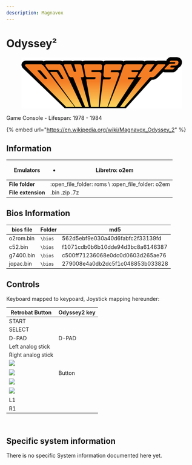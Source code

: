 ```yaml
---
description: Magnavox
---
```


# Odyssey²

<figure><img src="https://raw.githubusercontent.com/fabricecaruso/es-theme-carbon/52ff37c9e265587d006945a2ba695b5a962b3a3d/art/logos/odyssey2.svg" alt=""><figcaption></figcaption></figure>

Game Console - Lifespan: 1978 - 1984

{% embed url="https://en.wikipedia.org/wiki/Magnavox_Odyssey_2" %}

## Information

| **Emulators**      | <ul><li>Libretro: o2em</li></ul>                      |
| ------------------ | ----------------------------------------------------- |
| **File folder**    | :open\_file\_folder: roms \ :open\_file\_folder: o2em |
| **File extension** | .bin .zip .7z                                         |

## Bios Information

| bios file | Folder  | md5                              |
| --------- | ------- | -------------------------------- |
| o2rom.bin | `\bios` | 562d5ebf9e030a40d6fabfc2f33139fd |
| c52.bin   | `\bios` | f1071cdb0b6b10dde94d3bc8a6146387 |
| g7400.bin | `\bios` | c500ff71236068e0dc0d0603d265ae76 |
| jopac.bin | `\bios` | 279008e4a0db2dc5f1c048853b033828 |

## Controls

Keyboard mapped to keypoard, Joystick mapping hereunder:

| Retrobat Button                                       | Odyssey2 key |
| ----------------------------------------------------- | ------------ |
| START                                                 |              |
| SELECT                                                |              |
| D-PAD                                                 | D-PAD        |
| Left analog stick                                     |              |
| Right analog stick                                    |              |
| ![](<../../../.gitbook/assets/image (2) (1) (1).png>) |              |
| ![](<../../../.gitbook/assets/image (1) (2) (1).png>) | Button       |
| ![](<../../../.gitbook/assets/image (4) (1).png>)     |              |
| ![](<../../../.gitbook/assets/image (3) (1) (2).png>) |              |
| L1                                                    |              |
| R1                                                    |              |

<figure><img src="https://i.imgur.com/1eW9xUn.png" alt=""><figcaption></figcaption></figure>

## Specific system information

There is no specific System information documented here yet.
